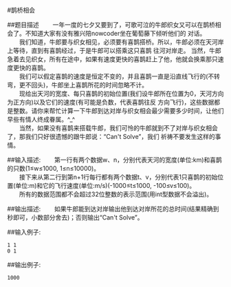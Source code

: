 #鹊桥相会

##题目描述
　　一年一度的七夕又要到了，可歌可泣的牛郎织女又可以在鹊桥相会了。不知道大家有没有雅兴陪<span>nowcoder</span>坐在葡萄藤下倾听他们的 对话。<br>
　　我们知道，牛郎要与织女相见，必须要有喜鹊搭桥。所以，牛郎必须在天河岸上等待，直到有喜鹊经过，于是牛郎可以搭乘这只喜鹊 往河对岸走。 当然，牛郎急着去见织女，所有在途中，如果有速度更快的喜鹊赶上了他，他就会换乘那只速度更快的喜鹊。<br>
　　我们可以假定喜鹊的速度是恒定不变的，并且喜鹊一直是沿直线飞行的(不转弯，更不回头)，牛郎坐上喜鹊所花的时间忽略不计。<br>
　　现给出天河的宽度、每只喜鹊的初始位置(我们设牛郎所在位置为0，天河方向为正方向)以及它们的速度(有可能是负数，代表喜鹊往反 方向飞行)，这些数据都是整数。请你来帮忙计算一下牛郎到达对岸与织女相会最少需要多少时间，让他们早些有情人终成眷属。^_^<br>
　　当然，如果没有喜鹊来搭载牛郎，我们可怜的牛郎就到不了对岸与织女相会了，那我们只好很遗憾的跟牛郎说：“Can't Solve”，我们 祈祷不要发生这样的事情。

##输入描述:
　　第一行有两个数据w、n，分别代表天河的宽度(单位:km)和喜鹊的只数(1≤w≤1000, 1≤n≤10000)。<br>
　　接下来从第二行到第n+1行每行都有两个数据t、v，分别代表1只喜鹊的初始位置(单位:m)和它的飞行速度(单位:m/s)(-1000≤t≤1000, -100≤v≤100)。<br>
　　所有的数据范围都不会超过32位整数的表示范围(用int型数据不会溢出)。


##输出描述:
　　如果牛郎能到达对岸输出他到达对岸所花的总时间(结果精确到秒即可，小数部分舍去)；否则输出“Can't Solve”。

##输入例子:
```
1 1
0 1
```

##输出例子:
```
1000
```